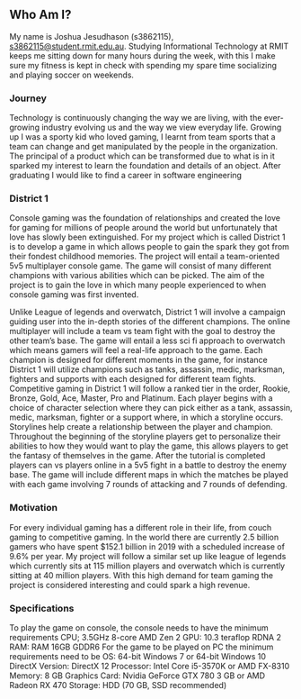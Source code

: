 ## Who Am I?

My name is Joshua Jesudhason (s3862115), s3862115@student.rmit.edu.au. Studying Informational Technology at RMIT keeps me sitting down for many hours during the week, with this I make sure my fitness is kept in check with spending my spare time socializing and playing soccer on weekends.


### Journey

Technology is continuously changing the way we are living, with the ever-growing industry evolving us and the way we view everyday life. Growing up I was a sporty kid who loved gaming, I learnt from team sports that a team can change and get manipulated by the people in the organization. The principal of a product which can be transformed due to what is in it sparked my interest to learn the foundation and details of an object. After graduating I would like to find a career in software engineering



### District 1

Console gaming was the foundation of relationships and created the love for gaming for millions of people around the world but unfortunately that love has slowly been extinguished. For my project which is called District 1 is to develop a game in which allows people to gain the spark they got from their fondest childhood memories. The project will entail a team-oriented 5v5 multiplayer console game. The game will consist of many different champions with various abilities which can be picked. The aim of the project is to gain the love in which many people experienced to when console gaming was first invented.


Unlike League of legends and overwatch, District 1 will involve a campaign guiding user into the in-depth stories of the different champions. The online multiplayer will include a team vs team fight with the goal to destroy the other team’s base. The game will entail a less sci fi approach to overwatch which means gamers will feel a real-life approach to the game. Each champion is designed for different moments in the game, for instance District 1 will utilize champions such as tanks, assassin, medic, marksman, fighters and supports with each designed for different team fights. Competitive gaming in District 1 will follow a ranked tier in the order, Rookie, Bronze, Gold, Ace, Master, Pro and Platinum. Each player begins with a choice of character selection where they can pick either as a tank, assassin, medic, marksman, fighter or a support where, in which a storyline occurs. Storylines help create a relationship between the player and champion. Throughout the beginning of the storyline players get to personalize their abilities to how they would want to play the game, this allows players to get the fantasy of themselves in the game. After the tutorial is completed players can vs players online in a 5v5 fight in a battle to destroy the enemy base. The game will include different maps in which the matches be played with each game involving 7 rounds of attacking and 7 rounds of defending. 


### Motivation

For every individual gaming has a different role in their life, from couch gaming to competitive gaming. In the world there are currently 2.5 billion gamers who have spent $152.1 billion in 2019 with a scheduled increase of 9.6% per year. My project will follow a similar set up like league of legends which currently sits at 115 million players and overwatch which is currently sitting at 40 million players. With this high demand for team gaming the project is considered interesting and could spark a high revenue.

### Specifications

To play the game on console, the console needs to have the minimum requirements
CPU; 3.5GHz 8-core AMD Zen 2 
GPU: 10.3 teraflop RDNA 2
RAM: RAM 16GB GDDR6
For the game to be played on PC the minimum requirements need to be 
OS: 64-bit Windows 7 or 64-bit Windows 10	
DirectX Version: DirectX 12
Processor: Intel Core i5-3570K or AMD FX-8310
Memory: 8 GB
Graphics Card: Nvidia GeForce GTX 780 3 GB or AMD Radeon RX 470
Storage: HDD (70 GB, SSD recommended)

